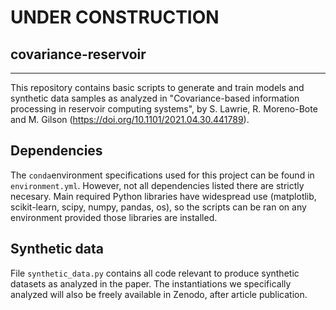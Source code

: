 # UNDER CONSTRUCTION

## covariance-reservoir
----------------------
This repository contains basic scripts to generate and train models and synthetic data samples as analyzed in "Covariance-based information processing in reservoir computing systems", by S. Lawrie, R. Moreno-Bote and M. Gilson (https://doi.org/10.1101/2021.04.30.441789).

## Dependencies
The `conda`environment specifications used for this project can be found in `environment.yml`. However, not all dependencies listed there are strictly necesary.
Main required Python libraries have widespread use (matplotlib, scikit-learn, scipy, numpy, pandas, os), so the scripts can be ran on any environment provided those libraries are installed.

## Synthetic data
File `synthetic_data.py` contains all code relevant to produce synthetic datasets as analyzed in the paper. The instantiations we specifically analyzed will also be freely available in Zenodo, after article publication.
